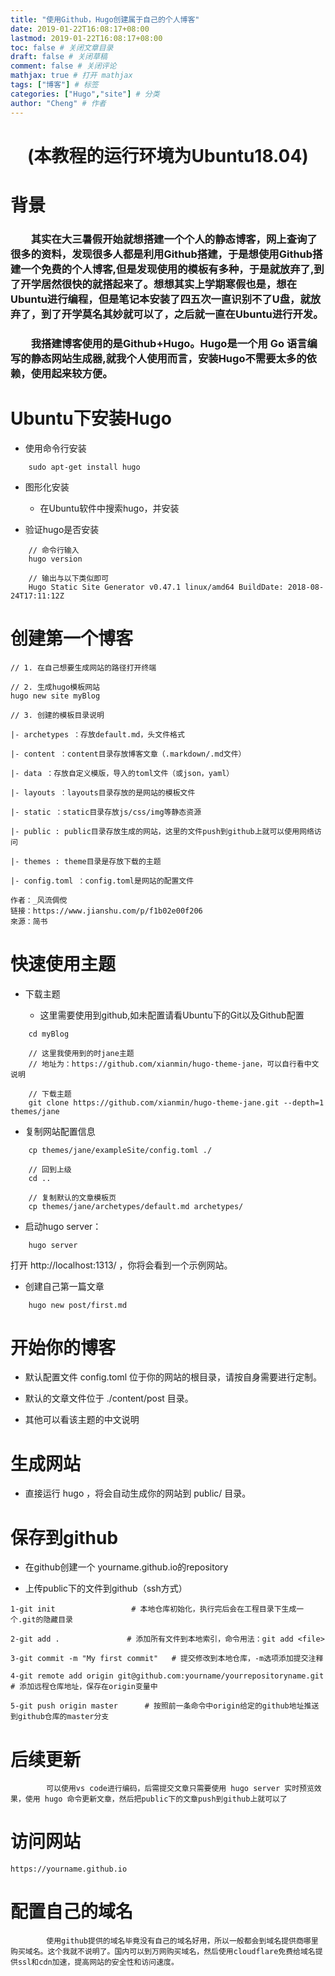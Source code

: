 ```yaml
---
title: "使用Github，Hugo创建属于自己的个人博客"
date: 2019-01-22T16:08:17+08:00
lastmod: 2019-01-22T16:08:17+08:00
toc: false # 关闭文章目录
draft: false # 关闭草稿
comment: false # 关闭评论
mathjax: true # 打开 mathjax
tags: ["博客"] # 标签
categories: ["Hugo","site"] # 分类
author: "Cheng" # 作者
---
```


# <center>(本教程的运行环境为Ubuntu18.04)<center/>

# 背景

### &emsp;&emsp;其实在大三暑假开始就想搭建一个个人的静态博客，网上查询了很多的资料，发现很多人都是利用Github搭建，于是想使用Github搭建一个免费的个人博客,但是发现使用的模板有多种，于是就放弃了,到了开学居然很快的就搭起来了。想想其实上学期寒假也是，想在Ubuntu进行编程，但是笔记本安装了四五次一直识别不了U盘，就放弃了，到了开学莫名其妙就可以了，之后就一直在Ubuntu进行开发。


### &emsp;&emsp;我搭建博客使用的是Github+Hugo。Hugo是一个用 Go 语言编写的静态网站生成器,就我个人使用而言，安装Hugo不需要太多的依赖，使用起来较方便。

# Ubuntu下安装Hugo

- 使用命令行安装
```
    sudo apt-get install hugo
```
- 图形化安装

    - 在Ubuntu软件中搜索hugo，并安装

- 验证hugo是否安装
```
    // 命令行输入
    hugo version

    // 输出与以下类似即可
    Hugo Static Site Generator v0.47.1 linux/amd64 BuildDate: 2018-08-24T17:11:12Z
```

# 创建第一个博客

```
// 1. 在自己想要生成网站的路径打开终端

// 2. 生成hugo模板网站
hugo new site myBlog

// 3. 创建的模板目录说明

|- archetypes ：存放default.md，头文件格式

|- content ：content目录存放博客文章（.markdown/.md文件）

|- data ：存放自定义模版，导入的toml文件（或json，yaml）

|- layouts ：layouts目录存放的是网站的模板文件

|- static ：static目录存放js/css/img等静态资源

|- public : public目录存放生成的网站，这里的文件push到github上就可以使用网络访问

|- themes : theme目录是存放下载的主题

|- config.toml ：config.toml是网站的配置文件

作者：_风流倜傥
链接：https://www.jianshu.com/p/f1b02e00f206
來源：简书
```

# 快速使用主题

- 下载主题
    
    - 这里需要使用到github,如未配置请看Ubuntu下的Git以及Github配置

```
    cd myBlog

    // 这里我使用到的时jane主题
    // 地址为：https://github.com/xianmin/hugo-theme-jane，可以自行看中文说明

    // 下载主题
    git clone https://github.com/xianmin/hugo-theme-jane.git --depth=1 themes/jane
```

- 复制网站配置信息

```
    cp themes/jane/exampleSite/config.toml ./

    // 回到上级
    cd .. 

    // 复制默认的文章模板页
    cp themes/jane/archetypes/default.md archetypes/
```

- 启动hugo server：

``` 
    hugo server
```
打开 http://localhost:1313/ ，你将会看到一个示例网站。

- 创建自己第一篇文章

```
    hugo new post/first.md
```

# 开始你的博客

- 默认配置文件 config.toml 位于你的网站的根目录，请按自身需要进行定制。

- 默认的文章文件位于 ./content/post 目录。

- 其他可以看该主题的中文说明

# 生成网站

- 直接运行 hugo ，将会自动生成你的网站到 public/ 目录。

# 保存到github
- 在github创建一个 yourname.github.io的repository

- 上传public下的文件到github（ssh方式）

```
1-git init                 # 本地仓库初始化，执行完后会在工程目录下生成一个.git的隐藏目录

2-git add .               # 添加所有文件到本地索引，命令用法：git add <file>

3-git commit -m "My first commit"   # 提交修改到本地仓库，-m选项添加提交注释

4-git remote add origin git@github.com:yourname/yourrepositoryname.git   # 添加远程仓库地址，保存在origin变量中

5-git push origin master      # 按照前一条命令中origin给定的github地址推送到github仓库的master分支
```
# 后续更新
            可以使用vs code进行编码，后需提交文章只需要使用 hugo server 实时预览效果，使用 hugo 命令更新文章，然后把public下的文章push到github上就可以了

# 访问网站
```
https://yourname.github.io
```
# 配置自己的域名
            使用github提供的域名毕竟没有自己的域名好用，所以一般都会到域名提供商哪里购买域名。这个我就不说明了。国内可以到万网购买域名，然后使用cloudflare免费给域名提供ssl和cdn加速，提高网站的安全性和访问速度。

